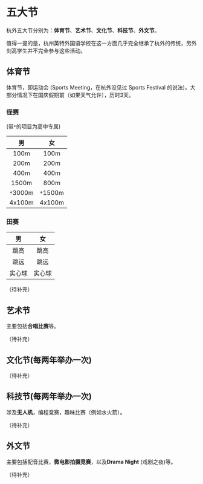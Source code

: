 # 五大节

杭外五大节分别为：**体育节**、**艺术节**、**文化节**、**科技节**、**外文节**。

值得一提的是，杭州英特外国语学校在这一方面几乎完全继承了杭外的传统，另外剑高学生并不完全参与这些活动。

## 体育节

体育节，即运动会 (Sports Meeting，在杭外没见过 Sports Festival 的说法)，大部分情况下在国庆假期前（如果天气允许），历时3天。

### 径赛

(带`*`的项目为高中专属)

| 男 | 女 |
| :-----------: | :-----------: |
| 100m | 100m |
| 200m | 200m |
| 400m | 400m |
| 1500m | 800m |
| `*`3000m | `*`1500m |
| 4x100m | 4x100m |

### 田赛

| 男 | 女 |
| :-----------: | :-----------: |
| 跳高 | 跳高 |
| 跳远 | 跳远 |
| 实心球 | 实心球 |

（待补充）

## 艺术节

主要包括**合唱比赛**等。

（待补充）

## 文化节(每两年举办一次)

（待补充）

## 科技节(每两年举办一次)

涉及**无人机**，编程竞赛，趣味比赛（例如水火箭）。

（待补充）

## 外文节

主要包括配音比赛，**微电影拍摄竞赛**，以及**Drama Night** (戏剧之夜)等。

（待补充）
